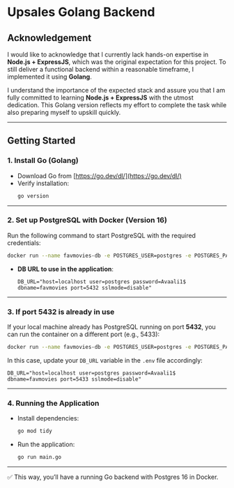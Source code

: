# Upsales Golang Backend

## Acknowledgement

I would like to acknowledge that I currently lack hands-on expertise in **Node.js + ExpressJS**, which was the original expectation for this project. To still deliver a functional backend within a reasonable timeframe, I implemented it using **Golang**.

I understand the importance of the expected stack and assure you that I am fully committed to learning **Node.js + ExpressJS** with the utmost dedication. This Golang version reflects my effort to complete the task while also preparing myself to upskill quickly.

---

## Getting Started

### 1. Install Go (Golang)

- Download Go from [https://go.dev/dl/](https://go.dev/dl/)
- Verify installation:
  ```bash
  go version
  ```

---

### 2. Set up PostgreSQL with Docker (Version 16)

Run the following command to start PostgreSQL with the required credentials:

```bash
docker run --name favmovies-db -e POSTGRES_USER=postgres -e POSTGRES_PASSWORD=Avaali1$ -e POSTGRES_DB=favmovies -p 5432:5432 -d postgres:16
```

- **DB URL to use in the application**:
  ```
  DB_URL="host=localhost user=postgres password=Avaali1$ dbname=favmovies port=5432 sslmode=disable"
  ```

---

### 3. If port 5432 is already in use

If your local machine already has PostgreSQL running on port **5432**, you can run the container on a different port (e.g., 5433):

```bash
docker run --name favmovies-db -e POSTGRES_USER=postgres -e POSTGRES_PASSWORD=Avaali1$ -e POSTGRES_DB=favmovies -p 5433:5432 -d postgres:16
```

In this case, update your `DB_URL` variable in the `.env` file accordingly:

```
DB_URL="host=localhost user=postgres password=Avaali1$ dbname=favmovies port=5433 sslmode=disable"
```

---

### 4. Running the Application

- Install dependencies:
  ```bash
  go mod tidy
  ```
- Run the application:
  ```bash
  go run main.go
  ```

---

✅ This way, you’ll have a running Go backend with Postgres 16 in Docker.
